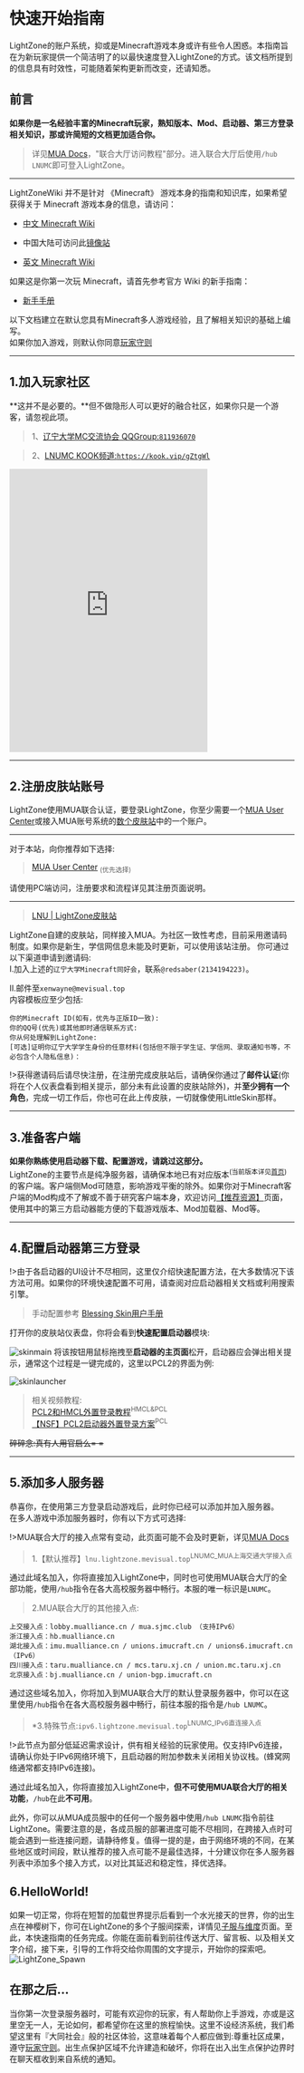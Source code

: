 # 快速开始指南

LightZone的账户系统，抑或是Minecraft游戏本身或许有些令人困惑。本指南旨在为新玩家提供一个简洁明了的以最快速度登入LightZone的方式。该文档所提到的信息具有时效性，可能随着架构更新而改变，还请知悉。

## 前言

**如果你是一名经验丰富的Minecraft玩家，熟知版本、Mod、启动器、第三方登录相关知识，那或许简短的文档更加适合你。**

> 详见[MUA Docs](https://docs.mualliance.cn/zh/dev/union/lobby)，"联合大厅访问教程"部分。进入联合大厅后使用`/hub LNUMC`即可登入LightZone。

- - -

LightZoneWiki 并不是针对 《Minecraft》 游戏本身的指南和知识库，如果希望获得关于 Minecraft 游戏本身的信息，请访问：

*   [中文 Minecraft Wiki](https://minecraft-zh.gamepedia.com/)
  - 中国大陆可访问此[镜像站](https://zh.minecraft.wiki/)
*   [英文 Minecraft Wiki](http://minecraft.gamepedia.com/Minecraft_Wiki)

如果这是你第一次玩 Minecraft，请首先参考官方 Wiki 的新手指南：

*   [新手手册](https://zh.minecraft.wiki/w/%E6%95%99%E7%A8%8B/%E6%96%B0%E6%89%8B%E6%89%8B%E5%86%8C)

以下文档建立在默认您具有Minecraft多人游戏经验，且了解相关知识的基础上编写。  
如果你加入游戏，则默认你同意[玩家守则](policy/rules.md)
- - -

## 1.加入玩家社区

**这并不是必要的。**但不做隐形人可以更好的融合社区，如果你只是一个游客，请忽视此项。
> 1、[辽宁大学MC交流协会 QQGroup:`811936070`](https://qm.qq.com/cgi-bin/qm/qr?_wv=1027&k=-KDIiXfwN5OinUV3E7-FgrbZW7LdZlOt&authKey=6G35PuWqzWFkOiUToHYD2HnuNgaVz5e4K7SpP6tecq2xJzQ4ZoMyf7aDzvMRwl6r&noverify=0&group_code=811936070)  

> 2、[LNUMC KOOK频道:`https://kook.vip/gZtgWl`](https://kook.vip/gZtgWl)
<iframe src="https://kookapp.cn/widget?id=6675443582650852&theme=light" width="350" height="500" allowtransparency="true" frameborder="0"></iframe>

- - -

## 2.注册皮肤站账号

LightZone使用MUA联合认证，要登录LightZone，你至少需要一个[MUA User Center](https://skin.mualliance.ltd/)或接入MUA账号系统的[数个皮肤站](https://docs.mualliance.cn/zh/dev/union/lobby)中的一个账户。

- - -
对于本站，向你推荐如下选择:
>[MUA User Center](//skin.mualliance.ltd) <sub>(优先选择)</sub>  

请使用PC端访问，注册要求和流程详见其注册页面说明。

- - -

>[LNU | LightZone皮肤站](//mcskin.mevisual.top)  

LightZone自建的皮肤站，同样接入MUA。为社区一致性考虑，目前采用邀请码制度。如果你是新生，学信网信息未能及时更新，可以使用该站注册。
你可通过以下渠道申请到邀请码:  
Ⅰ.加入上述的`辽宁大学Minecraft同好会`，联系`@redsaber(2134194223)`。  

Ⅱ.邮件至`xenwayne@mevisual.top`  
内容模板应至少包括:  
```
你的Minecraft ID(如有，优先与正版ID一致):  
你的QQ号(优先)或其他即时通信联系方式:
你从何处理解到LightZone:
[可选]证明你辽宁大学学生身份的任意材料(包括但不限于学生证、学信网、录取通知书等，不必包含个人隐私信息)：
```
!>获得邀请码后请尽快注册，在注册完成皮肤站后，请确保你通过了**邮件认证**(你将在个人仪表盘看到相关提示，部分未有此设置的皮肤站除外)，并**至少拥有一个角色**，完成一切工作后，你也可在此上传皮肤，一切就像使用LittleSkin那样。

- - -

## 3.准备客户端
**如果你熟练使用启动器下载、配置游戏，请跳过这部分。**  
LightZone的主要节点是纯净服务器，请确保本地已有对应版本<sup>(当前版本详见[首页](/))</sup>的客户端。客户端侧Mod可随意，影响游戏平衡的除外。如果你对于Minecraft客户端的Mod构成不了解或不善于研究客户端本身，欢迎访问[【推荐资源】](wiki/resources.md)页面，使用其中的第三方启动器能方便的下载游戏版本、Mod加载器、Mod等。

- - -

## 4.配置启动器第三方登录

!>由于各启动器的UI设计不尽相同，这里仅介绍快速配置方法，在大多数情况下该方法可用。如果你的环境快速配置不可用，请查阅对应启动器相关文档或利用搜索引擎。

>手动配置参考 [Blessing Skin用户手册](https://blessing.netlify.app/yggdrasil-api/authlib-injector.html)

打开你的皮肤站仪表盘，你将会看到**快速配置启动器**模块:  

<!-- ![skinmain](../assets/skinmain.webp) -->
![skinmain](https://gcore.jsdelivr.net/gh/XenWayne/sitefile@master/web/lightzoneweb/assets/skinmain.webp)
将该按钮用鼠标拖拽至**启动器的主页面**松开，启动器应会弹出相关提示，通常这个过程是一键完成的，这里以PCL2的界面为例:  

<!-- ![skinlauncher](../assets/skinlauncher.webp) -->
![skinlauncher](https://gcore.jsdelivr.net/gh/XenWayne/sitefile@master/web/lightzoneweb/assets/skinlauncher.webp)

>相关视频教程:  
[PCL2和HMCL外置登录教程](https://www.bilibili.com/video/BV1Gb4y1H7qY/)<sup>HMCL&PCL</sup>  
[【NSF】PCL2启动器外置登录方案](https://www.bilibili.com/video/BV15Y411j7B7/)<sup>PCL</sup>  

~~碎碎念:真有人用官启么= =~~
- - -

## 5.添加多人服务器
恭喜你，在使用第三方登录启动游戏后，此时你已经可以添加并加入服务器。  
在多人游戏中添加服务器时，你有以下方式可选择:  

!>MUA联合大厅的接入点常有变动，此页面可能不会及时更新，详见[MUA Docs](https://docs.mualliance.cn/zh/dev/union/lobby)

>1.【默认推荐】`lnu.lightzone.mevisual.top`<sup>LNUMC_MUA上海交通大学接入点</sup>  

通过此域名加入，你将直接加入LightZone中，同时也可使用MUA联合大厅的全部功能，使用`/hub`指令在各大高校服务器中畅行。本服的唯一标识是`LNUMC`。  

>2.MUA联合大厅的其他接入点:
```
上交接入点：lobby.mualliance.cn / mua.sjmc.club （支持IPv6）
浙江接入点：hb.mualliance.cn
湖北接入点：imu.mualliance.cn / unions.imucraft.cn / unions6.imucraft.cn （IPv6）
四川接入点：taru.mualliance.cn / mcs.taru.xj.cn / union.mc.taru.xj.cn
北京接入点：bj.mualliance.cn / union-bgp.imucraft.cn
```

通过这些域名加入，你将加入到MUA联合大厅的默认登录服务器中，你可以在这里使用`/hub`指令在各大高校服务器中畅行，前往本服的指令是`/hub LNUMC`。

>*3.特殊节点:`ipv6.lightzone.mevisual.top`<sup>LNUMC_IPv6直连接入点</sup>  

!>此节点为部分低延迟需求设计，供有相关经验的玩家使用。仅支持IPv6连接，请确认你处于IPv6网络环境下，且启动器的附加参数未关闭相关协议栈。(蜂窝网络通常都支持IPv6连接)。  

通过此域名加入，你将直接加入LightZone中，**但不可使用MUA联合大厅的相关功能**，`/hub`在此**不可用**。 


此外，你可以从MUA成员服中的任何一个服务器中使用`/hub LNUMC`指令前往LightZone。需要注意的是，各成员服的部署进度可能不尽相同，在跨接入点时可能会遇到一些连接问题，请静待修复。值得一提的是，由于网络环境的不同，在某些地区或时间段，默认推荐的接入点可能不是最佳选择，十分建议你在多人服务器列表中添加多个接入方式，以对比其延迟和稳定性，择优选择。

## 6.HelloWorld!

如果一切正常，你将在短暂的加载世界提示后看到一个水光接天的世界，你的出生点在神樱树下，你可在LightZone的多个子服间探索，详情见[子服与维度](wiki/server-world.md)页面。至此，本快速指南的任务完成。你能在面前看到前往传送大厅、留言板、以及相关文字介绍，接下来，引导的工作将交给你周围的文字提示，开始你的探索吧。
![LightZone_Spawn](https://gcore.jsdelivr.net/gh/XenWayne/sitefile@master/web/lightzoneweb/assets/feature_bg.webp)

## 在那之后...

当你第一次登录服务器时，可能有欢迎你的玩家，有人帮助你上手游戏，亦或是这里空无一人，无论如何，都希望你在这里的旅程愉快。这里不设经济系统，我们希望这里有『大同社会』般的社区体验，这意味着每个人都应做到:尊重社区成果，遵守[玩家守则](policy/rules.md)。出生点保护区域不允许建造和破坏，你将在出入出生点保护边界时在聊天框收到来自系统的通知。
